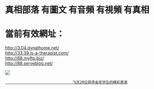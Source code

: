 # 真相部落  有圖文 有音頻 有視頻 有真相<br>
# 當前有效網址：<br>
http://3.04.dynathome.net/<br>
http://33.39.is-a-therapist.com/<br>
http://68.myftp.biz/<br>
http://88.serveblog.net/<br>

<a href="http://04.dynathome.net/zx/" target="_blank"><img src="http://04.dynathome.net/pic/2016/11/p7829911a215010452.jpg">

                                   飞天20位获得金奖学生的精彩表演
</a>
